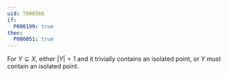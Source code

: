 ```yaml
---
uid: T000566
if:
  P000199: true
then:
  P000051: true
---
```

For $Y\subseteq X$, either $|Y|=1$ and it trivially contains an isolated point, or $Y$ must contain an isolated point.
